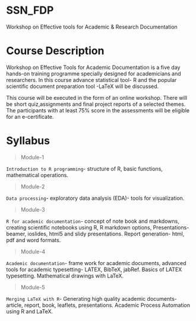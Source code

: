 # SSN_FDP
Workshop on Effective tools for Academic &amp; Research Documentation
# Course Description 
Workshop on Effective Tools for Academic Documentation is a five day hands-on training programme specially designed for academicians and researchers. In this course advance statistical tool- R and the popular scientific document preparation tool -LaTeX will be discussed.

This course will be executed in the form of an online workshop. There will be short quiz,assignments and final project reports of a selected themes. The participants with at least 75% score in the assessments will be eligible for an e-certificate.

# Syllabus

>Module-1

`Introduction to R programming`- structure of R, basic functions, mathematical operations.

>Module-2

`Data processing`- exploratory data analysis (EDA)- tools for visualization.

>Module-3

`R for academic documentation`- concept of note book and markdowns, creating scientific notebooks using R, R markdown options, Presentations- beamer, ioslides, html5 and slidy presentations. Report generation- html, pdf and word formats.

>Module-4

`Academic documentation`- frame work for academic documents, advanced tools for academic typesetting- LATEX, BibTeX, jabRef. Basics of LATEX typesetting. Mathematical drawings with LaTeX.

>Module-5

`Merging LaTeX with R`- Generating high quality academic documents- article, report, book, leaflets, presentations. Academic Process Automation using R and LaTeX.
